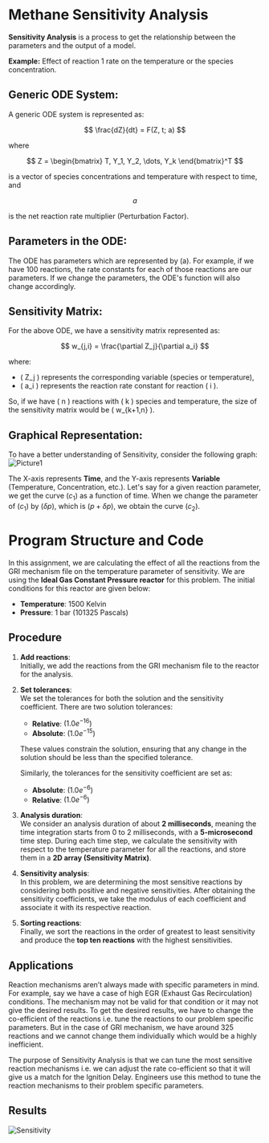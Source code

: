 
 # Methane Sensitivity Analysis

**Sensitivity Analysis** is a process to get the relationship between the parameters and the output of a model.

**Example:** Effect of reaction 1 rate on the temperature or the species concentration.

## Generic ODE System:

A generic ODE system is represented as:

$$
\frac{dZ}{dt} = F(Z, t; a)
$$

where

$$
Z = \begin{bmatrix} T, Y_1, Y_2, \dots, Y_k \end{bmatrix}^T
$$

is a vector of species concentrations and temperature with respect to time, and

$$
a
$$

is the net reaction rate multiplier (Perturbation Factor).

## Parameters in the ODE:

The ODE has parameters which are represented by \(a\). For example, if we have 100 reactions, the rate constants for each of those reactions are our parameters. If we change the parameters, the ODE's function will also change accordingly.

## Sensitivity Matrix:

For the above ODE, we have a sensitivity matrix represented as:

$$
w_{j,i} = \frac{\partial Z_j}{\partial a_i}
$$

where:
- \( Z_j \) represents the corresponding variable (species or temperature),
- \( a_i \) represents the reaction rate constant for reaction \( i \).

So, if we have \( n \) reactions with \( k \) species and temperature, the size of the sensitivity matrix would be \( w_{k+1,n} \).

## Graphical Representation:

To have a better understanding of Sensitivity, consider the following graph:
![Picture1](https://github.com/user-attachments/assets/e4222a47-c38e-49d4-bcb9-7d977aa80703)

The X-axis represents **Time**, and the Y-axis represents **Variable** (Temperature, Concentration, etc.). Let's say for a given reaction parameter, we get the curve $(c_1)$ as a function of time. When we change the parameter of $(c_1)$ by $(\delta p)$, which is $(p + \delta p)$, we obtain the curve $(c_2)$.

# Program Structure and Code

In this assignment, we are calculating the effect of all the reactions from the GRI mechanism file on the temperature parameter of sensitivity. We are using the **Ideal Gas Constant Pressure reactor** for this problem. The initial conditions for this reactor are given below:

- **Temperature**: 1500 Kelvin
- **Pressure**: 1 bar (101325 Pascals)

## Procedure

1. **Add reactions**:  
   Initially, we add the reactions from the GRI mechanism file to the reactor for the analysis.

2. **Set tolerances**:  
   We set the tolerances for both the solution and the sensitivity coefficient. There are two solution tolerances:
   - **Relative**: $(1.0e^{-16})$
   - **Absolute**: $(1.0e^{-15})$
   
   These values constrain the solution, ensuring that any change in the solution should be less than the specified tolerance.

   Similarly, the tolerances for the sensitivity coefficient are set as:
   - **Absolute**: $(1.0e^{-6})$
   - **Relative**: $(1.0e^{-6})$

3. **Analysis duration**:  
   We consider an analysis duration of about **2 milliseconds**, meaning the time integration starts from 0 to 2 milliseconds, with a **5-microsecond** time step. During each time step, we calculate the sensitivity with respect to the temperature parameter for all the reactions, and store them in a **2D array (Sensitivity Matrix)**.

4. **Sensitivity analysis**:  
   In this problem, we are determining the most sensitive reactions by considering both positive and negative sensitivities. After obtaining the sensitivity coefficients, we take the modulus of each coefficient and associate it with its respective reaction.

5. **Sorting reactions**:  
   Finally, we sort the reactions in the order of greatest to least sensitivity and produce the **top ten reactions** with the highest sensitivities.

## Applications

Reaction mechanisms aren’t always made with specific parameters in mind. For example, say we have a case of high EGR (Exhaust Gas Recirculation) conditions. The mechanism may not be valid for that condition or it may not give the desired results. To get the desired results, we have to change the co-efficient of the reactions i.e. tune the reactions to our problem specific parameters. But in the case of GRI mechanism, we have around 325 reactions and we cannot change them individually which would be a highly inefficient.

The purpose of Sensitivity Analysis is that we can tune the most sensitive reaction mechanisms i.e. we can adjust the rate co-efficient so that it will give us a match for the Ignition Delay. Engineers use this method to tune the reaction mechanisms to their problem specific parameters.

## Results
![Sensitivity](https://github.com/user-attachments/assets/356ec852-0c4c-442c-acda-110a2c0478a1)
